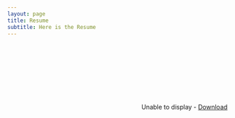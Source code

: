 ```yaml
---
layout: page
title: Resume
subtitle: Here is the Resume
---
```


<div id="resume-pdf" class="base">
  <object data="{{ site.baseurl }}/Resume/HaoweiYu_Resume.pdf" width="100%" height="800" type="application/pdf">
    <embed src="{{ site.baseurl }}/Resume/HaoweiYu_Resume.pdf" type='application/pdf'>
      Unable to display - <a href="{{ site.baseurl }}/CV/Wentao_Yao_Resume.pdf">Download</a>
    </embed>
  </object>
</div>

<script defer="defer" type="text/javascript">
var fullElementId = "resume-pdf"
var content = document.getElementById("content");
var fullElement = document.getElementById(fullElementId);
content.style.padding = 0;
content.style.margin = 0;
fullElement.style.height = content.scrollHeight + "px";
</script>
